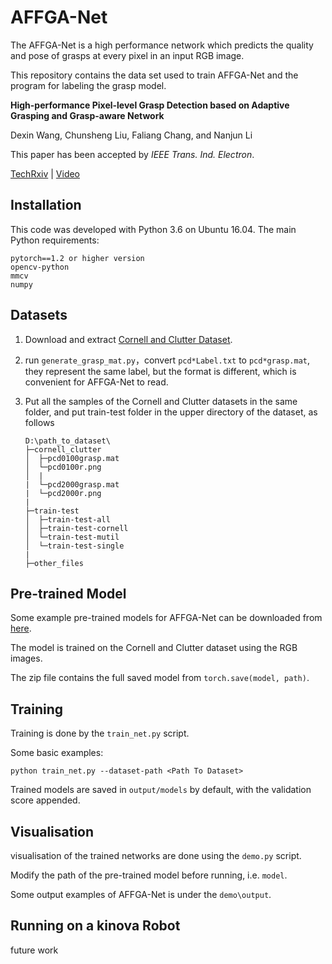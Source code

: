 # AFFGA-Net

The AFFGA-Net is a high performance network which predicts the quality and pose of grasps at every pixel in an input RGB image. 

This repository contains the data set used to train AFFGA-Net and the program for labeling the grasp model.



**High-performance Pixel-level Grasp Detection based on Adaptive Grasping and Grasp-aware Network**

Dexin Wang, Chunsheng Liu, Faliang Chang, and Nanjun Li

This paper has been accepted by *IEEE Trans. Ind. Electron*.

[TechRxiv](https://www.techrxiv.org/articles/preprint/High-performance_Pixel-level_Grasp_Detection_based_on_Adaptive_Grasping_and_Grasp-aware_Network/14680455) | [Video](https://youtu.be/ccA1jkkbBJA)



## Installation

This code was developed with Python 3.6 on Ubuntu 16.04. The main Python requirements:

```
pytorch==1.2 or higher version
opencv-python
mmcv
numpy
```

## Datasets

1. Download and extract [Cornell and Clutter Dataset](https://github.com/liuchunsense/Clutter-Grasp-Dataset).

2. run `generate_grasp_mat.py`，convert `pcd*Label.txt` to `pcd*grasp.mat`, they represent the same label, but the format is different, which is convenient for AFFGA-Net to read.

3. Put all the samples of the Cornell and Clutter datasets in the same folder, and put train-test folder in the upper directory of the dataset, as follows

   ```
   D:\path_to_dataset\
   ├─cornell_clutter
   │  ├─pcd0100grasp.mat
   │  └─pcd0100r.png
   │  |
   |  └─pcd2000grasp.mat
   |  └─pcd2000r.png
   |
   ├─train-test
   │  ├─train-test-all
   │  ├─train-test-cornell
   │  └─train-test-mutil
   │  └─train-test-single
   |
   ├─other_files
   ```



## Pre-trained Model

Some example pre-trained models for AFFGA-Net can be downloaded from [here](https://github.com/liuchunsense/affga_net/releases/tag/v1.0).

The model is trained on the Cornell and Clutter dataset using the RGB images.

The zip file contains the full saved model from `torch.save(model, path)`.



## Training

Training is done by the `train_net.py` script.

Some basic examples:

```shell
python train_net.py --dataset-path <Path To Dataset>
```

Trained models are saved in `output/models` by default, with the validation score appended.



## Visualisation

visualisation of the trained networks are done using the `demo.py` script. 

Modify the path of the pre-trained model before running, i.e. `model`.

Some output examples of AFFGA-Net is under the `demo\output`.

## Running on a kinova Robot
future work
